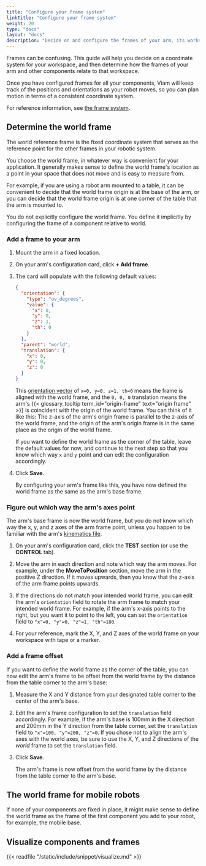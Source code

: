 ```yaml
---
title: "Configure your frame system"
linkTitle: "Configure your frame system"
weight: 20
type: "docs"
layout: "docs"
description: "Decide on and configure the frames of your arm, its workspace, and other components."
---
```


Frames can be confusing.
This guide will help you decide on a coordinate system for your workspace, and then determine how the frames of your arm and other components relate to that workspace.

Once you have configured frames for all your components, Viam will keep track of the positions and orientations as your robot moves, so you can plan motion in terms of a consistent coordinate system.

For reference information, see [the frame system](/operate/reference/services/frame-system/).

## Determine the world frame

The world reference frame is the fixed coordinate system that serves as the reference point for the other frames in your robotic system.

You choose the world frame, in whatever way is convenient for your application.
It generally makes sense to define the world frame's location as a point in your space that does not move and is easy to measure from.

For example, if you are using a robot arm mounted to a table, it can be convenient to decide that the world frame origin is at the base of the arm, or you can decide that the world frame origin is at one corner of the table that the arm is mounted to.

You do not explicitly configure the world frame.
You define it implicitly by configuring the frame of a component relative to world.

### Add a frame to your arm

1. Mount the arm in a fixed location.
1. On your arm's configuration card, click **+ Add frame**.
1. The card will populate with the following default values:

   ```json {class="line-numbers linkable-line-numbers"}
   {
     "orientation": {
       "type": "ov_degrees",
       "value": {
         "x": 0,
         "y": 0,
         "z": 1,
         "th": 0
       }
     },
     "parent": "world",
     "translation": {
       "x": 0,
       "y": 0,
       "z": 0
     }
   }
   ```

   This [orientation vector](/operate/mobility/orientation-vector/) of `x=0, y=0, z=1, th=0` means the frame is aligned with the world frame, and the `0, 0, 0` translation means the arm's {{< glossary_tooltip term_id="origin-frame" text="origin frame" >}} is coincident with the origin of the world frame.
   You can think of it like this: The z-axis of the arm's origin frame is parallel to the z-axis of the world frame, and the origin of the arm's origin frame is in the same place as the origin of the world frame.

   If you want to define the world frame as the corner of the table, leave the default values for now, and continue to the next step so that you know which way `x` and `y` point and can edit the configuration accordingly.

1. Click **Save**.

   By configuring your arm's frame like this, you have now defined the world frame as the same as the arm's base frame.

### Figure out which way the arm's axes point

The arm's base frame is now the world frame, but you do not know which way the x, y, and z axes of the arm frame point, unless you happen to be familiar with the arm's [kinematics file](/operate/reference/kinematic-chain-config/).

1. On your arm's configuration card, click the **TEST** section (or use the **CONTROL** tab).

1. Move the arm in each direction and note which way the arm moves.
   For example, under the **MoveToPosition** section, move the arm in the positive Z direction.
   If it moves upwards, then you know that the z-axis of the arm frame points upwards.
1. If the directions do not match your intended world frame, you can edit the arm's `orientation` field to rotate the arm frame to match your intended world frame.
   For example, if the arm's x-axis points to the right, but you want it to point to the left, you can set the `orientation` field to `"x"=0, "y"=0, "z"=1, "th"=180`.

1. For your reference, mark the X, Y, and Z axes of the world frame on your workspace with tape or a marker.

### Add a frame offset

If you want to define the world frame as the corner of the table, you can now edit the arm's frame to be offset from the world frame by the distance from the table corner to the arm's base:

1. Measure the X and Y distance from your designated table corner to the center of the arm's base.
1. Edit the arm's frame configuration to set the `translation` field accordingly.
   For example, if the arm's base is 100mm in the X direction and 200mm in the Y direction from the table corner, set the `translation` field to `"x"=100, "y"=200, "z"=0`.
   If you chose not to align the arm's axes with the world axes, be sure to use the X, Y, and Z directions of the _world_ frame to set the `translation` field.
1. Click **Save**.

   The arm's frame is now offset from the world frame by the distance from the table corner to the arm's base.

## The world frame for mobile robots

If none of your components are fixed in place, it might make sense to define the world frame as the frame of the first component you add to your robot, for example, the mobile base.

## Visualize components and frames

{{< readfile "/static/include/snippet/visualize.md" >}}
